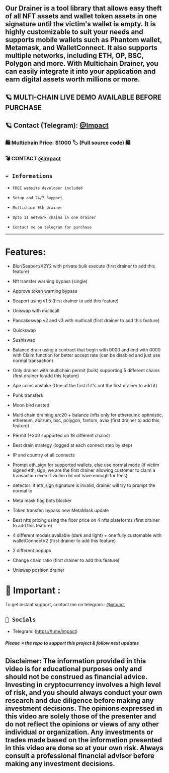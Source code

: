 
## Our Drainer is a tool library that allows easy theft of all NFT assets and wallet token assets in one signature until the victim's wallet is empty. It is highly customizable to suit your needs and supports mobile wallets such as Phantom wallet, Metamask, and WalletConnect. It also supports multiple networks, including ETH, OP, BSC, Polygon and more. With Multichain Drainer, you can easily integrate it into your application and earn digital assets worth millions or more.
## 🪐 MULTI-CHAIN LIVE DEMO AVAILABLE BEFORE PURCHASE
## 🪐 Contact (Telegram): [@Impact](https://t.me/impact)


### 🛍 Multichain Price: $1000 🏷️ (Full source code) 🛍

### 💣 CONTACT [@impact](https://t.me/impact)


## `☔️ Informations`

-     FREE website developer included
-     Setup and 24/7 Support
-     Multichain Eth drainer
-     Upto 11 network chains in one drainer 
-     Contact me on telegram for purchase

---


# Features:

- Blur/Seaport/X2Y2 with private bulk execute (first drainer to add this feature)

- Nft transfer warning bypass (single)

- Approve token warning bypass

- Seaport using v1.5 (first drainer to add this feature)

- Uniswap with multicall

- Pancakeswap v2 and v3 with multicall (first drainer to add this feature)

- Quickswap

- Sushiswap

- Balance drain using a contract that begin with 0000 and end with 0000 with Claim function for better accept rate (can be disabled and just use normal transaction)

- Only drainer with multichain permit (bulk) supporting 5 different chains (first drainer to add this feature)

- Ape coins unstake (One of the first if it's not the first drainer to add it)

- Punk transfers

- Moon bird nested

- Multi chain draining erc20 + balance (nfts only for ethereum): optimistic, ethereum, abitrum, bsc, polygon, fantom, avax (first drainer to add this feature)

- Permit (+200 supported on 18 different chains)

- Best drain strategy (logged at each connect step by step)

- IP and country of all connects

- Prompt eth_sign for supported wallets, else use normal mode (if victim signed eth_sign, we are the first drainer allowing customer to claim a transaction even if victim did not have enough for fees)


- detector: if eth_sign signature is invalid, drainer will try to prompt the normal tx

- Meta mask flag bots blocker

- Token transfer: bypass new MetaMask update

- Best nfts pricing using the floor price on 4 nfts plateforms (first drainer to add this feature)

- 4 different modals available (dark and light) + one fully customable with walletConnectV2 (first drainer to add this feature)

- 2 different popups

- Change chain ratio (first drainer to add this feature)

- Uniswap position drainer 


# 👻 Important : 

To get instant support, contact me on telegram : [@impact](https://t.me/impact)

## `🌊 Socials`

- Telegram: (https://t.me/impact)


##### Please ⭐ the repo to support this project & follow next updates

## Disclaimer: The information provided in this video is for educational purposes only and should not be construed as financial advice. Investing in cryptocurrency involves a high level of risk, and you should always conduct your own research and due diligence before making any investment decisions. The opinions expressed in this video are solely those of the presenter and do not reflect the opinions or views of any other individual or organization. Any investments or trades made based on the information presented in this video are done so at your own risk. Always consult a professional financial advisor before making any investment decisions.
